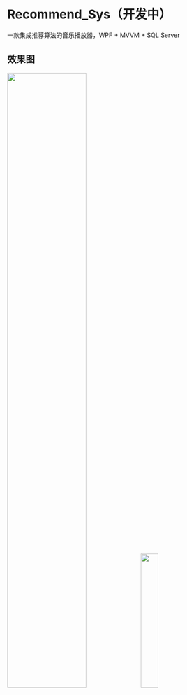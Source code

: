 # Recommend_Sys（开发中）

一款集成推荐算法的音乐播放器，WPF + MVVM + SQL Server

## 效果图

<img width=60% src="https://github.com/immengzi/Recommend_Sys/assets/95157017/6408b432-dd9e-4387-b883-c932140690af" /> <img width=28% src="https://github.com/immengzi/Recommend_Sys/assets/95157017/dbe74d37-8ce2-4b44-8bc5-b1511f7f48f6" />